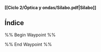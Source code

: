 **[[Ciclo 2/Óptica y ondas/Sílabo.pdf|Sílabo]]**

## Índice

%% Begin Waypoint %%


%% End Waypoint %%
